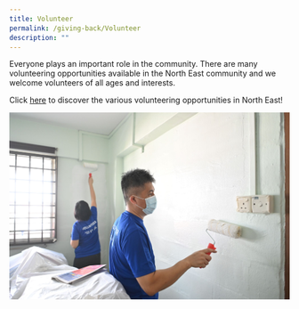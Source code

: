 ```yaml
---
title: Volunteer
permalink: /giving-back/Volunteer
description: ""
---
```

Everyone plays an important role in the community. There are many volunteering opportunities available in the North East community and we welcome volunteers of all ages and interests.

Click [here](https://form.gov.sg/#!/5ae14e9e02aca3001aa98c53) to discover the various volunteering opportunities in North East!

![](/images/Volunteer.jpg)